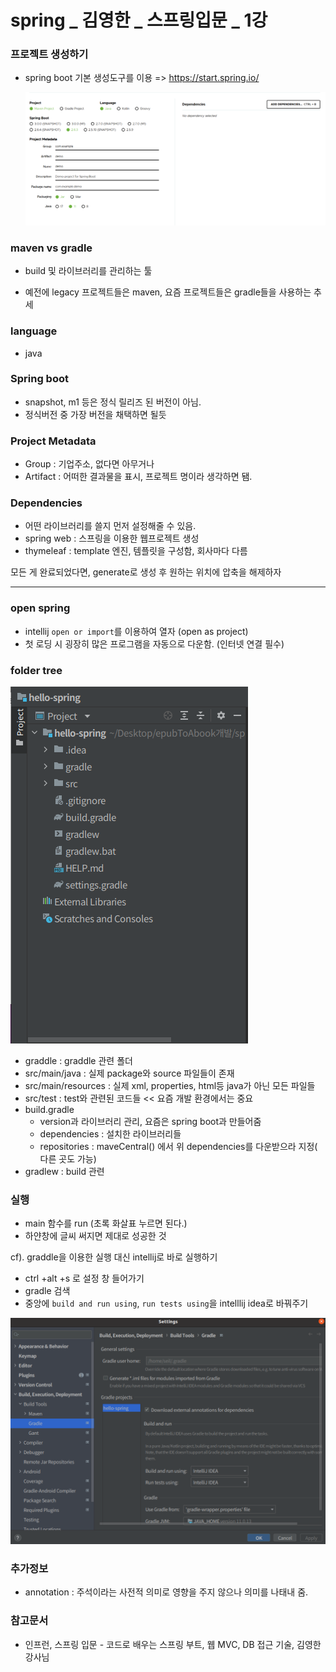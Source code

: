 # spring _ 김영한 _ 스프링입문 _ 1강

### 프로젝트 생성하기

- spring boot 기본 생성도구를 이용 => https://start.spring.io/

  <img src = "./spring _ 김영한 _ 스프링입문 _ 1강.assets/spring _ 김영한 _ 스프링입문 _ 1강.png "/>

### maven vs gradle

- build 및 라이브러리를 관리하는 툴

- 예전에 legacy 프로젝트들은 maven, 요즘 프로젝트들은 gradle들을 사용하는 추세 

  

### language

- java

  

### Spring boot

- snapshot, m1 등은 정식 릴리즈 된 버전이 아님.
- 정식버전 중 가장 버전을 채택하면 될듯



### Project Metadata

- Group : 기업주소, 없다면 아무거나
- Artifact : 어떠한 결과물을 표시, 프로젝트 명이라 생각하면 됌.



### Dependencies

- 어떤 라이브러리를 쓸지 먼저 설정해줄 수 있음.
- spring web : 스프링을 이용한 웹프로젝트 생성
- thymeleaf : template 엔진, 템플릿을 구성함, 회사마다 다름



모든 게 완료되었다면, generate로 생성 후 원하는 위치에 압축을 해제하자

------



### open spring

- intellij `open or import`를 이용하여 열자 (open as project)
- 첫 로딩 시 굉장히 많은 프로그램을 자동으로 다운함. (인터넷 연결 필수)



### folder tree 

<img src = "./spring _ 김영한 _ 스프링입문 _ 1강.assets/spring _ 김영한 _ 스프링입문 _ 1강_1.png"/>

- graddle : graddle 관련 폴더
- src/main/java : 실제  package와 source 파일들이 존재
- src/main/resources : 실제  xml, properties, html등 java가 아닌 모든 파일들
- src/test : test와 관련된 코드들 << 요즘 개발 환경에서는 중요
- build.gradle 
  - version과 라이브러리 관리, 요즘은 spring boot과 만들어줌
  - dependencies : 설치한 라이브러리들
  - repositories : maveCentral() 에서 위 dependencies를 다운받으라 지정( 다른 곳도 가능)
- gradlew : build 관련



### 실행

- main 함수를 run (초록 화살표 누르면 된다.)
- 하얀창에 글씨 써지면 제대로 성공한 것



cf). graddle을 이용한 실행 대신 intellij로 바로 실행하기

- ctrl +alt +s 로 설정 창 들어가기
- gradle 검색
- 중앙에  `build and run using`, `run tests using`을 intelllij idea로 바꿔주기 

<img src="./spring _ 김영한 _ 스프링입문 _ 1강.assets/spring _ 김영한 _ 스프링입문 _ 1강2.png"/>



### 추가정보

- annotation : 주석이라는 사전적 의미로 영향을 주지 않으나 의미를 나태내 줌.



### 참고문서

- 인프런, 스프링 입문 - 코드로 배우는 스프링 부트, 웹 MVC, DB 접근 기술, 김영한 강사님